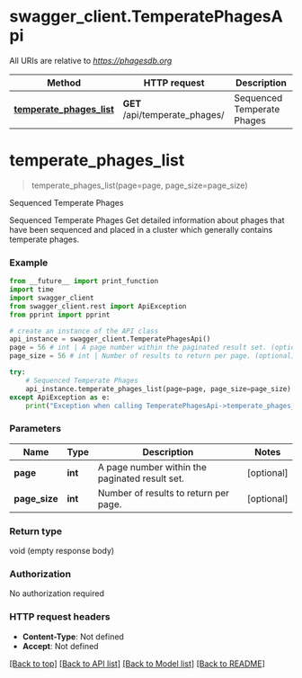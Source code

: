 # swagger_client.TemperatePhagesApi

All URIs are relative to *https://phagesdb.org*

Method | HTTP request | Description
------------- | ------------- | -------------
[**temperate_phages_list**](TemperatePhagesApi.md#temperate_phages_list) | **GET** /api/temperate_phages/ | Sequenced Temperate Phages


# **temperate_phages_list**
> temperate_phages_list(page=page, page_size=page_size)

Sequenced Temperate Phages

Sequenced Temperate Phages  Get detailed information about phages that have been sequenced and placed in a cluster which generally contains temperate phages.

### Example
```python
from __future__ import print_function
import time
import swagger_client
from swagger_client.rest import ApiException
from pprint import pprint

# create an instance of the API class
api_instance = swagger_client.TemperatePhagesApi()
page = 56 # int | A page number within the paginated result set. (optional)
page_size = 56 # int | Number of results to return per page. (optional)

try:
    # Sequenced Temperate Phages
    api_instance.temperate_phages_list(page=page, page_size=page_size)
except ApiException as e:
    print("Exception when calling TemperatePhagesApi->temperate_phages_list: %s\n" % e)
```

### Parameters

Name | Type | Description  | Notes
------------- | ------------- | ------------- | -------------
 **page** | **int**| A page number within the paginated result set. | [optional] 
 **page_size** | **int**| Number of results to return per page. | [optional] 

### Return type

void (empty response body)

### Authorization

No authorization required

### HTTP request headers

 - **Content-Type**: Not defined
 - **Accept**: Not defined

[[Back to top]](#) [[Back to API list]](../README.md#documentation-for-api-endpoints) [[Back to Model list]](../README.md#documentation-for-models) [[Back to README]](../README.md)

